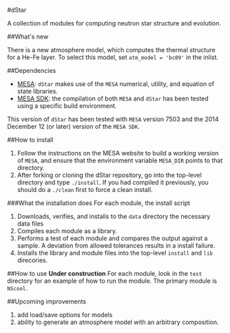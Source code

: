#dStar

A collection of modules for computing neutron star structure and evolution.

##What's new

  There is a new atmosphere model, which computes the thermal structure for a He-Fe layer.  To select this model, set `atm_model = 'bc09'` in the inlist.  

##Dependencies
  * [MESA](http://mesa.sourceforge.net): `dStar` makes use of the `MESA` numerical, utility, and equation of state libraries.
  * [MESA SDK](http://www.astro.wisc.edu/~townsend/static.php?ref=mesasdk): the compilation of both `MESA` and `dStar` has been tested using a specific build environment.

This version of `dStar` has been tested with `MESA` version 7503 and the 2014 December 12 (or later) version of the `MESA SDK`.

##How to install
  1. Follow the instructions on the MESA website to build a working version of `MESA`, and ensure that the environment variable `MESA_DIR` points to that directory.
  2. After forking or cloning the dStar repository, go into the top-level directory and type `./install`.  If you had compiled it previously, you should do a `./clean` first to force a clean install.

###What the installation does
For each module, the install script

  1. Downloads, verifies, and installs to the `data` directory the necessary data files
  2. Compiles each module as a library.
  3. Performs a test of each module and compares the output against a sample.  A deviation from allowed tolerances results in a install failure.
  4. Installs the library and module files into the top-level `install` and `lib` direcories.

##How to use
**Under construction**
For each module, look in the `test` directory for an example of how to run the module. The primary module is `NScool`.

##Upcoming improvements
  1. add load/save options for models
  2. ability to generate an atmosphere model with an arbitrary composition.
  
